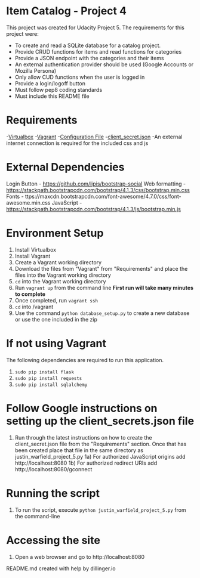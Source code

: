 # Item Catalog - Project 4

This project was created for Udacity Project 5.  The requirements for this project were:  

  - To create and read a SQLite database for a catalog project.
  - Provide CRUD functions for items and read functions for categories
  - Provide a JSON endpoint with the categories and their items
  - An external authentication provider should be used (Google Accounts or Mozilla Persona)
  - Only allow CUD functions when the user is logged in
  - Provide a login/logoff button
  - Must follow pep8 coding standards
  - Must include this README file
# Requirements
-[Virtualbox](https://www.virtualbox.org)
-[Vagrant](https://www.vagrantup.com/downloads.html)
-[Configuration File]("https://github.com/udacity/fullstack-nanodegree-vm/tree/master/vagrant")
-[client_secret.json]("https://developers.google.com/api-client-library/python/auth/web-app#creatingcred")
-An external internet connection is required for the included css and js

# External Dependencies
Login Button - https://github.com/lipis/bootstrap-social
Web formatting - https://stackpath.bootstrapcdn.com/bootstrap/4.1.3/css/bootstrap.min.css
Fonts - ttps://maxcdn.bootstrapcdn.com/font-awesome/4.7.0/css/font-awesome.min.css
JavaScript - https://stackpath.bootstrapcdn.com/bootstrap/4.1.3/js/bootstrap.min.js

# Environment Setup
1) Install Virtualbox
2) Install Vagrant
3) Create a Vagrant working directory
3) Download the files from "Vagrant" from "Requirements" and place the files into the Vagrant working directory
4) `cd` into the Vagrant working directory
5) Run `vagrant up` from the command line **First run will take many minutes to complete**
6) Once completed, run `vagrant ssh`
7) `cd` into /vagrant
8) Use the command `python database_setup.py` to create a new database or use the one included in the zip

# If not using Vagrant
The following dependencies are required to run this application.
1) `sudo pip install flask`
2) `sudo pip install requests`
3) `sudo pip install sqlalchemy`
# Follow Google instructions on setting up the client_secrets.json file
1) Run through the latest instructions on how to create the client_secret.json file from the "Requirements" section.  Once that has been created place that file in the same directory as justin_warfield_project_5.py
1a) For authorized JavaScript origins add http://localhost:8080
1b) For authorized redirect URIs add http://localhost:8080/gconnect

# Running the script
1) To run the script, execute `python justin_warfield_project_5.py` from the command-line

# Accessing the site
1) Open a web browser and go to http://localhost:8080

README.md created with help by dillinger.io
